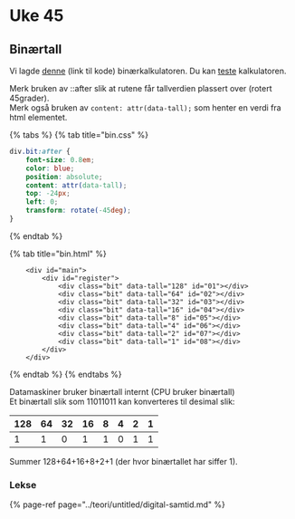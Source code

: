 # Uke 45

## Binærtall

Vi lagde [denne](https://github.com/audunhauge/audunhauge.github.io/tree/master/it1/binaer) \(link til kode\) binærkalkulatoren. Du kan [teste](https://audunhauge.github.io/it1/binaer/bin.html) kalkulatoren.

Merk bruken av ::after slik at rutene får tallverdien plassert over \(rotert 45grader\).  
Merk også bruken av `content: attr(data-tall);` som henter en verdi fra html elementet.

{% tabs %}
{% tab title="bin.css" %}
```css
div.bit:after {
    font-size: 0.8em;
    color: blue;
    position: absolute;
    content: attr(data-tall);
    top: -24px;
    left: 0;
    transform: rotate(-45deg);
}
```
{% endtab %}

{% tab title="bin.html" %}
```markup
    <div id="main">
        <div id="register">
            <div class="bit" data-tall="128" id="01"></div>
            <div class="bit" data-tall="64" id="02"></div>
            <div class="bit" data-tall="32" id="03"></div>
            <div class="bit" data-tall="16" id="04"></div>
            <div class="bit" data-tall="8" id="05"></div>
            <div class="bit" data-tall="4" id="06"></div>
            <div class="bit" data-tall="2" id="07"></div>
            <div class="bit" data-tall="1" id="08"></div>
        </div>
    </div>
```
{% endtab %}
{% endtabs %}

Datamaskiner bruker binærtall internt \(CPU bruker binærtall\)  
Et binærtall slik som 11011011 kan konverteres til desimal slik:

| 128 | 64 | 32 | 16 | 8 | 4 | 2 | 1 |
| :--- | :--- | :--- | :--- | :--- | :--- | :--- | :--- |
| 1 | 1 | 0 | 1 | 1 | 0 | 1 | 1 |

Summer 128+64+16+8+2+1 \(der hvor binærtallet har siffer 1\).

### Lekse

{% page-ref page="../teori/untitled/digital-samtid.md" %}



